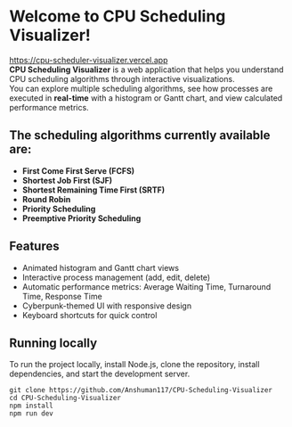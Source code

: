 # Welcome to CPU Scheduling Visualizer!

https://cpu-scheduler-visualizer.vercel.app  
**CPU Scheduling Visualizer** is a web application that helps you understand CPU scheduling algorithms through interactive visualizations.  
You can explore multiple scheduling algorithms, see how processes are executed in **real-time** with a histogram or Gantt chart, and view calculated performance metrics.

## The scheduling algorithms currently available are:

- **First Come First Serve (FCFS)**
- **Shortest Job First (SJF)**
- **Shortest Remaining Time First (SRTF)**
- **Round Robin**
- **Priority Scheduling**
- **Preemptive Priority Scheduling**

## Features

- Animated histogram and Gantt chart views  
- Interactive process management (add, edit, delete)  
- Automatic performance metrics: Average Waiting Time, Turnaround Time, Response Time  
- Cyberpunk-themed UI with responsive design  
- Keyboard shortcuts for quick control  

## Running locally

To run the project locally, install Node.js, clone the repository, install dependencies, and start the development server.

```console
git clone https://github.com/Anshuman117/CPU-Scheduling-Visualizer
cd CPU-Scheduling-Visualizer
npm install
npm run dev
